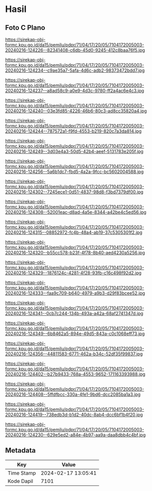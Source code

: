# Hasil

## Foto C Plano

https://sirekap-obj-formc.kpu.go.id/da15/pemilu/pdpr/71/04/17/20/05/7104172005003-20240216-124226--82341408-c6db-45d0-9245-412c8baa76f5.jpg

https://sirekap-obj-formc.kpu.go.id/da15/pemilu/pdpr/71/04/17/20/05/7104172005003-20240216-124234--c9ae35a7-5afa-4d6c-adb2-98373472bdd7.jpg

https://sirekap-obj-formc.kpu.go.id/da15/pemilu/pdpr/71/04/17/20/05/7104172005003-20240216-124237--a8ad58c9-a0e9-4d3c-9780-ff2a4ac6e4c3.jpg

https://sirekap-obj-formc.kpu.go.id/da15/pemilu/pdpr/71/04/17/20/05/7104172005003-20240216-124240--03e3fd85-4226-46b6-80c3-ad8cc35820a4.jpg

https://sirekap-obj-formc.kpu.go.id/da15/pemilu/pdpr/71/04/17/20/05/7104172005003-20240216-124244--787572a1-f9fd-4553-b219-820c7a3da814.jpg

https://sirekap-obj-formc.kpu.go.id/da15/pemilu/pdpr/71/04/17/20/05/7104172005003-20240216-124249--3d03e4a3-50d5-42b4-aeef-5131783e205f.jpg

https://sirekap-obj-formc.kpu.go.id/da15/pemilu/pdpr/71/04/17/20/05/7104172005003-20240216-124256--5a6b1dc7-fbd5-4a2a-9fcc-bc5602004588.jpg

https://sirekap-obj-formc.kpu.go.id/da15/pemilu/pdpr/71/04/17/20/05/7104172005003-20240216-124302--7245ece1-0d51-4837-98d8-f3bd7379df00.jpg

https://sirekap-obj-formc.kpu.go.id/da15/pemilu/pdpr/71/04/17/20/05/7104172005003-20240216-124308--52001eac-d8ad-4a5e-8344-a42be4c5ed56.jpg

https://sirekap-obj-formc.kpu.go.id/da15/pemilu/pdpr/71/04/17/20/05/7104172005003-20240216-124315--08852972-fc4b-48a4-ab19-37c5305301f2.jpg

https://sirekap-obj-formc.kpu.go.id/da15/pemilu/pdpr/71/04/17/20/05/7104172005003-20240216-124320--b55cc578-b23f-4f78-8b40-aed4230a5256.jpg

https://sirekap-obj-formc.kpu.go.id/da15/pemilu/pdpr/71/04/17/20/05/7104172005003-20240216-124329--1876124c-4281-4f28-93fb-c16c498f92d2.jpg

https://sirekap-obj-formc.kpu.go.id/da15/pemilu/pdpr/71/04/17/20/05/7104172005003-20240216-124333--faa9c709-b640-4979-a9b3-d29f83bcee52.jpg

https://sirekap-obj-formc.kpu.go.id/da15/pemilu/pdpr/71/04/17/20/05/7104172005003-20240216-124341--0cb7c244-134b-493a-a42a-68af2741347d.jpg

https://sirekap-obj-formc.kpu.go.id/da15/pemilu/pdpr/71/04/17/20/05/7104172005003-20240216-124349--6b8462a5-894e-49d5-843a-c0c1068eff73.jpg

https://sirekap-obj-formc.kpu.go.id/da15/pemilu/pdpr/71/04/17/20/05/7104172005003-20240216-124356--44811583-6771-462a-b34c-52df35f99837.jpg

https://sirekap-obj-formc.kpu.go.id/da15/pemilu/pdpr/71/04/17/20/05/7104172005003-20240216-124402--b27b9433-768a-4553-9652-171163393988.jpg

https://sirekap-obj-formc.kpu.go.id/da15/pemilu/pdpr/71/04/17/20/05/7104172005003-20240216-124408--5ffdfbcc-330a-4fe1-9bd6-dcc2085ba1a3.jpg

https://sirekap-obj-formc.kpu.go.id/da15/pemilu/pdpr/71/04/17/20/05/7104172005003-20240216-124419--738edb3d-b1d2-40dc-8ab4-dcc6bf1b4f20.jpg

https://sirekap-obj-formc.kpu.go.id/da15/pemilu/pdpr/71/04/17/20/05/7104172005003-20240216-124230--629e5ed2-a84e-4b97-aa9a-daa8dbb4c4bf.jpg


## Metadata

| Key        | Value               |
| ---------- | ------------------- |
| Time Stamp | 2024-02-17 13:05:41 |
| Kode Dapil | 7101                |




